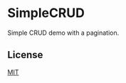 # SimpleCRUD
Simple CRUD demo with a pagination.

## License
[MIT](https://choosealicense.com/licenses/mit/)
